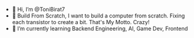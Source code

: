 - 👋 Hi, I’m @ToniBirat7
- 👀 Build From Scratch, I want to build a computer from scratch. Fixing each transistor to create a bit. That's My Motto. Crazy!
- 🌱 I’m currently learning Backend Engineering, AI, Game Dev, Frontend

<!---
ToniBirat7/ToniBirat7 is a ✨ special ✨ repository because its `README.md` (this file) appears on your GitHub profile.
You can click the Preview link to take a look at your changes.
--->
